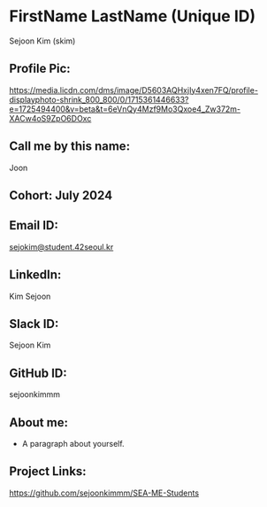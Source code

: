 # FirstName LastName (Unique ID)
Sejoon Kim (skim)
## Profile Pic:
https://media.licdn.com/dms/image/D5603AQHxjIy4xen7FQ/profile-displayphoto-shrink_800_800/0/1715361446633?e=1725494400&v=beta&t=6eVnQy4Mzf9Mo3Qxoe4_Zw372m-XACw4oS9ZpO6DOxc
## Call me by this name: 
Joon
## Cohort: July 2024
## Email ID:
sejokim@student.42seoul.kr
## LinkedIn:
Kim Sejoon
## Slack ID:
Sejoon Kim
## GitHub ID:
sejoonkimmm
## About me: 
- A paragraph about yourself.
## Project Links:
https://github.com/sejoonkimmm/SEA-ME-Students
